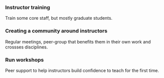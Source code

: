 ### Instructor training
Train some core staff, but mostly graduate students.

### Creating a community around instructors
Regular meetings, peer-group that benefits them in their own work and
crossses disciplines.

### Run workshops
Peer support to help instructors build confidence to teach for the first time.
